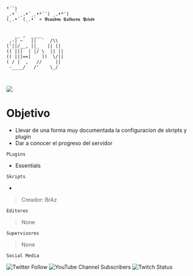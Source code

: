  ```
 *´¨) 
¸.•´ ¸.•´¸.•*´¨) ¸.•*¨) 
(¸.•´ (¸.•` ¤ 𝕭𝖗𝖆𝖓𝖉𝖔𝖓 𝕮𝖆𝖑𝖉𝖊𝖗𝖔𝖓 𝕻𝖗𝖎𝖊𝖙𝖔  


    __ ,  ____        
  ,-| ~   ||  `  /\\  
 ('||/__, ||_   || || 
(( |||  | |/ \  || || 
(( |||==|    ))  \/|| 
 ( / |  ,   //     || 
  -____/   /'    \_/  
                                                       
                      
```                    
   ![](https://i.imgur.com/0mHVoje.png?1)

# Objetivo

- Llevar de una forma muy documentada la configuracion de skripts  y plugin
- Dar a conocer el progreso del servidor

`PLugins`

- Essentials

`Skripts`

-

> Creador: BrAz

`Editores`

>None

`Supervisores`

>None

`Social Media`


![Twitter Follow](https://img.shields.io/twitter/follow/Braz___?style=for-the-badge)
![YouTube Channel Subscribers](https://img.shields.io/youtube/channel/subscribers/UC8n6Jw2hVcL_nLn8eWsm8Eg?style=for-the-badge)
![Twitch Status](https://img.shields.io/twitch/status/Braz___?style=for-the-badge)

